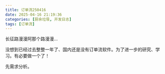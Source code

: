 ```yaml
---
title: 订单流250416
date: 2025-04-16 21:19:36
categories: [厨余垃圾, 开发日志]
tags: [订单流]
---
```


长征路漫漫阿那个路漫漫...

没想到已经过去整整一年了、国内还是没有订单流软件。为了进一步的研究、学习。有必要做一个了！

先需求分析。
